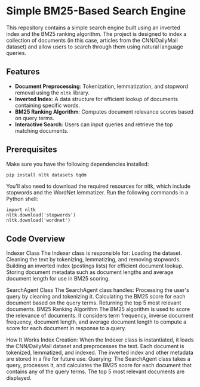# Simple BM25-Based Search Engine

This repository contains a simple search engine built using an inverted index and the BM25 ranking algorithm. The project is designed to index a collection of documents (in this case, articles from the CNN/DailyMail dataset) and allow users to search through them using natural language queries.

## Features

- **Document Preprocessing**: Tokenization, lemmatization, and stopword removal using the `nltk` library.
- **Inverted Index**: A data structure for efficient lookup of documents containing specific words.
- **BM25 Ranking Algorithm**: Computes document relevance scores based on query terms.
- **Interactive Search**: Users can input queries and retrieve the top matching documents.

## Prerequisites

Make sure you have the following dependencies installed:

```bash
pip install nltk datasets tqdm
```

You'll also need to download the required resources for nltk, which include stopwords and the WordNet lemmatizer. Run the following commands in a Python shell:
```
import nltk
nltk.download('stopwords')
nltk.download('wordnet')
```

## Code Overview

Indexer Class
The Indexer class is responsible for:
Loading the dataset.
Cleaning the text by tokenizing, lemmatizing, and removing stopwords.
Building an inverted index (postings lists) for efficient document lookup.
Storing document metadata such as document lengths and average document length for use in BM25 scoring.

SearchAgent Class
The SearchAgent class handles:
Processing the user's query by cleaning and tokenizing it.
Calculating the BM25 score for each document based on the query terms.
Returning the top 5 most relevant documents.
BM25 Ranking Algorithm
The BM25 algorithm is used to score the relevance of documents. It considers term frequency, inverse document frequency, document length, and average document length to compute a score for each document in response to a query.

How It Works
Index Creation: When the Indexer class is instantiated, it loads the CNN/DailyMail dataset and preprocesses the text. Each document is tokenized, lemmatized, and indexed. The inverted index and other metadata are stored in a file for future use.
Querying: The SearchAgent class takes a query, processes it, and calculates the BM25 score for each document that contains any of the query terms. The top 5 most relevant documents are displayed.
